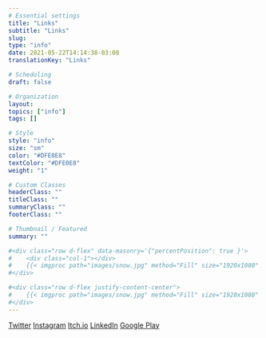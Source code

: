 ```yaml
---
# Essential settings
title: "Links"
subtitle: "Links"
slug:
type: "info"
date: 2021-05-22T14:14:38-03:00
translationKey: "Links"

# Scheduling
draft: false

# Organization
layout:
topics: ["info"]
tags: []

# Style
style: "info"
size: "sm"
color: "#DFE0E8"
textColor: "#DFE0E8"
weight: "1"

# Custom Classes
headerClass: ""
titleClass: ""
summaryClass: ""
footerClass: ""

# Thumbnail / Featured
summary: ""

#<div class="row d-flex" data-masonry='{"percentPosition": true }'>
#    <div class="col-1"></div>
#    {{< imgproc path="images/snow.jpg" method="Fill" size="1920x1080" col="8" >}}
#</div>

#<div class="row d-flex justify-content-center">
#    {{< imgproc path="images/snow.jpg" method="Fill" size="1920x1080" col="8" >}}
#</div>
---
```


<div class="row">
    <a href="https://twitter.com/by_koga" target="_null" class="col m-1 btn btn-sm btn-twitter">Twitter</a>
    <a href="https://www.instagram.com/by.koga/" target="_null" class="col m-1 btn btn-sm btn-instagram">Instagram</a>
    <a href="https://bykoga.itch.io" target="_null" class="col m-1 btn btn-sm btn-itchio">Itch.io</a>
    <a href="https://www.linkedin.com/in/andrehkoga/" target="_null" class="col m-1 btn btn-sm btn-linkedin">LinkedIn</a>
    <a href="https://play.google.com/store/apps/dev?id=5749521658391593192" target="_null" class="text-nowrap col m-1 btn btn-sm btn-gplay">Google Play</a>
</div>